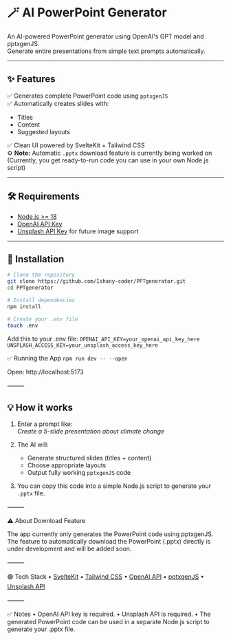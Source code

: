 # 🪄 AI PowerPoint Generator

An AI-powered PowerPoint generator using OpenAI's GPT model and pptxgenJS.  
Generate entire presentations from simple text prompts automatically.

---

## ✨ Features

✅ Generates complete PowerPoint code using `pptxgenJS`  
✅ Automatically creates slides with:
- Titles
- Content
- Suggested layouts

✅ Clean UI powered by SvelteKit + Tailwind CSS  
⚙️ **Note:** Automatic `.pptx` download feature is currently being worked on  
(Currently, you get ready-to-run code you can use in your own Node.js script)

---

## 🛠 Requirements

- [Node.js >= 18](https://nodejs.org/en)
- [OpenAI API Key](https://platform.openai.com/api-keys)
- [Unsplash API Key](https://unsplash.com/developers) for future image support

---

## 🚀 Installation

```bash
# Clone the repository
git clone https://github.com/Ishany-coder/PPTgenerator.git
cd PPTgenerator

# Install dependencies
npm install

# Create your .env file
touch .env
```
Add this to your .env file:
`OPENAI_API_KEY=your_openai_api_key_here
UNSPLASH_ACCESS_KEY=your_unsplash_access_key_here`

✅ Running the App
`npm run dev -- --open`

Open: http://localhost:5173

⸻

## 💡 How it works

1. Enter a prompt like:  
   _Create a 5-slide presentation about climate change_

2. The AI will:
   - Generate structured slides (titles + content)
   - Choose appropriate layouts
   - Output fully working `pptxgenJS` code

3. You can copy this code into a simple Node.js script to generate your `.pptx` file.

⸻

⚠️ About Download Feature

The app currently only generates the PowerPoint code using pptxgenJS.
The feature to automatically download the PowerPoint (.pptx) directly is under development and will be added soon.

⸻

🟣 Tech Stack
	•	[SvelteKit](https://kit.svelte.dev/)
	•	[Tailwind CSS](https://tailwindcss.com/)
	•	[OpenAI API](https://platform.openai.com/)
	•	[pptxgenJS](https://gitbrent.github.io/PptxGenJS/)
	•	[Unsplash API](https://unsplash.com/developers)

⸻

✅ Notes
	•	OpenAI API key is required.
	•	Unsplash API is required.
	•	The generated PowerPoint code can be used in a separate Node.js script to generate your .pptx file.
